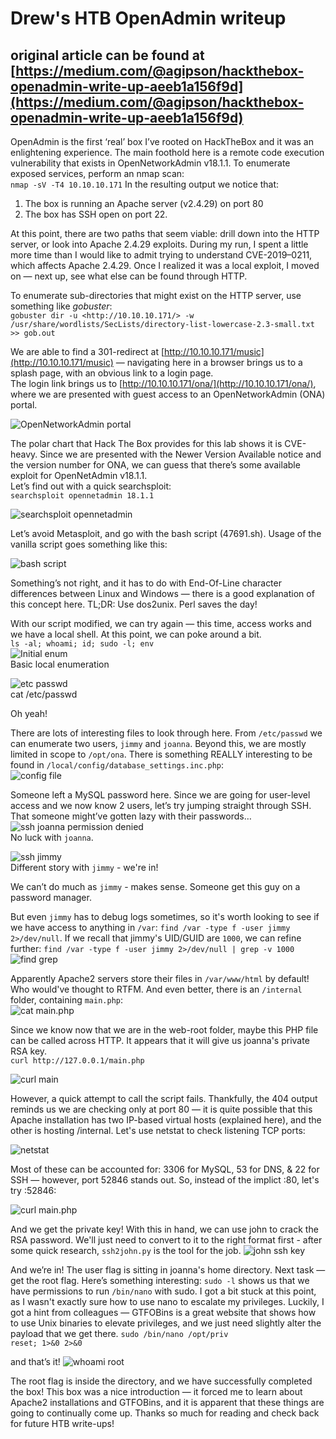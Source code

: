 # Drew's HTB OpenAdmin writeup

## original article can be found at [https://medium.com/@agipson/hackthebox-openadmin-write-up-aeeb1a156f9d](https://medium.com/@agipson/hackthebox-openadmin-write-up-aeeb1a156f9d)

OpenAdmin is the first ‘real’ box I’ve rooted on HackTheBox and it was an enlightening experience. The main foothold here is a remote code execution vulnerability that exists in OpenNetworkAdmin v18.1.1. To enumerate exposed services, perform an nmap scan:  
`nmap -sV -T4 10.10.10.171` In the resulting output we notice that:  
1. The box is running an Apache server \(v2.4.29\) on port 80  
2. The box has SSH open on port 22.

At this point, there are two paths that seem viable: drill down into the HTTP server, or look into Apache 2.4.29 exploits. During my run, I spent a little more time than I would like to admit trying to understand CVE-2019–0211, which affects Apache 2.4.29. Once I realized it was a local exploit, I moved on — next up, see what else can be found through HTTP.

To enumerate sub-directories that might exist on the HTTP server, use something like _gobuster_:  
`gobuster dir -u <http://10.10.10.171/> -w /usr/share/wordlists/SecLists/directory-list-lowercase-2.3-small.txt >> gob.out`

We are able to find a 301-redirect at [http://10.10.10.171/music](http://10.10.10.171/music) — navigating here in a browser brings us to a splash page, with an obvious link to a login page.  
The login link brings us to [http://10.10.10.171/ona/](http://10.10.10.171/ona/), where we are presented with guest access to an OpenNetworkAdmin \(ONA\) portal.

![OpenNetworkAdmin portal](https://miro.medium.com/max/1400/0*U2YZ-h9qrMB82H4m)

The polar chart that Hack The Box provides for this lab shows it is CVE-heavy. Since we are presented with the Newer Version Available notice and the version number for ONA, we can guess that there’s some available exploit for OpenNetAdmin v18.1.1.  
Let’s find out with a quick searchsploit:  
`searchsploit opennetadmin 18.1.1`

![searchsploit opennetadmin](https://miro.medium.com/max/1400/0*Zjb6B8ETx6nH-Pp-)

Let’s avoid Metasploit, and go with the bash script \(47691.sh\). Usage of the vanilla script goes something like this:

![bash script](https://miro.medium.com/max/1234/0*j5n95lms-58h8fdE)

Something’s not right, and it has to do with End-Of-Line character differences between Linux and Windows — there is a good explanation of this concept here. TL;DR: Use dos2unix. Perl saves the day!

With our script modified, we can try again — this time, access works and we have a local shell. At this point, we can poke around a bit.  
`ls -al; whoami; id; sudo -l; env`  
![Initial enum](https://miro.medium.com/max/1400/0*gsSbCXJQ2pHXP0yI)  
Basic local enumeration

![etc passwd](https://miro.medium.com/max/1400/0*ItDyVLsjdtE2maG5)  
cat /etc/passwd

Oh yeah!

There are lots of interesting files to look through here. From `/etc/passwd` we can enumerate two users, `jimmy` and `joanna`. Beyond this, we are mostly limited in scope to `/opt/ona`. There is something REALLY interesting to be found in `/local/config/database_settings.inc.php`:  
![config file](https://miro.medium.com/max/1212/0*ytLWmr4cb87nNs2Q)

Someone left a MySQL password here. Since we are going for user-level access and we now know 2 users, let’s try jumping straight through SSH. That someone might’ve gotten lazy with their passwords…  
![ssh joanna permission denied](https://miro.medium.com/max/1224/0*OD9hMw2hADcMn-fs)  
No luck with `joanna`.

![ssh jimmy](https://miro.medium.com/max/1400/0*fPlXJtPXg8XxxH9s)  
Different story with `jimmy` - we're in!

We can’t do much as `jimmy` - makes sense. Someone get this guy on a password manager.

But even `jimmy` has to debug logs sometimes, so it's worth looking to see if we have access to anything in `/var`: `find /var -type f -user jimmy 2>/dev/null`. If we recall that jimmy's UID/GUID are `1000`, we can refine further: `find /var -type f -user jimmy 2>/dev/null | grep -v 1000` ![find grep](https://miro.medium.com/max/1400/0*YznwDJNu_MrWX8rI)

Apparently Apache2 servers store their files in `/var/www/html` by default! Who would've thought to RTFM. And even better, there is an `/internal` folder, containing `main.php`:  
![cat main.php](https://miro.medium.com/max/1400/0*AZeZVAjiDaTVj_R1)

Since we know now that we are in the web-root folder, maybe this PHP file can be called across HTTP. It appears that it will give us joanna's private RSA key.  
`curl http://127.0.0.1/main.php`

![curl main](https://miro.medium.com/max/1400/0*yAfS0LeU-FVsxSEu)

However, a quick attempt to call the script fails. Thankfully, the 404 output reminds us we are checking only at port 80 — it is quite possible that this Apache installation has two IP-based virtual hosts \(explained here\), and the other is hosting /internal. Let's use netstat to check listening TCP ports:

![netstat](https://miro.medium.com/max/1400/0*cQ2pI1hoRItNXQep)

Most of these can be accounted for: 3306 for MySQL, 53 for DNS, & 22 for SSH — however, port 52846 stands out. So, instead of the implict :80, let's try :52846:

![curl main.php](https://miro.medium.com/max/1400/0*3kGpWBOF0CEuuFFa)

And we get the private key! With this in hand, we can use john to crack the RSA password. We'll just need to convert to it to the right format first - after some quick research, `ssh2john.py` is the tool for the job. ![john ssh key](https://miro.medium.com/max/1400/0*xLl9SVHckG15LH3t)

And we’re in! The user flag is sitting in joanna's home directory. Next task — get the root flag. Here’s something interesting: `sudo -l` shows us that we have permissions to run `/bin/nano` with sudo. I got a bit stuck at this point, as I wasn't exactly sure how to use nano to escalate my privileges. Luckily, I got a hint from colleagues — GTFOBins is a great website that shows how to use Unix binaries to elevate privileges, and we just need slightly alter the payload that we get there. `sudo /bin/nano /opt/priv`  
`reset; 1>&0 2>&0`

and that’s it! ![whoami root](https://miro.medium.com/max/1400/0*pvPd4G0zX5ZFw01Z)

The root flag is inside the directory, and we have successfully completed the box! This box was a nice introduction — it forced me to learn about Apache2 installations and GTFOBins, and it is apparent that these things are going to continually come up. Thanks so much for reading and check back for future HTB write-ups!

